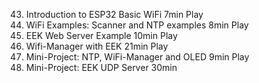 43. Introduction to ESP32 Basic WiFi
    7min
    Play
44. WiFi Examples: Scanner and NTP examples
    8min
    Play
45. EEK Web Server Example
    10min
    Play
46. Wifi-Manager with EEK
    21min
    Play
47. Mini-Project: NTP, WiFi-Manager and OLED
    9min
    Play
48. Mini-Project: EEK UDP Server
    30min
